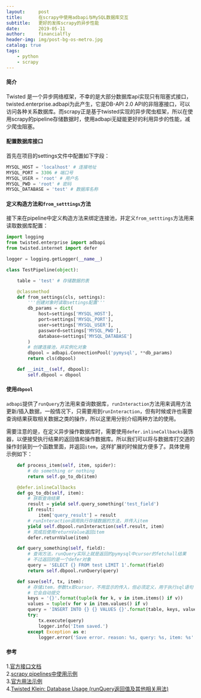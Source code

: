 ```yaml
---
layout:     post                    
title:      在scrapy中使用adbapi与MySQL数据库交互              
subtitle:   更好的发挥scrapy的异步性能
date:       2019-05-11              
author:     financialfly                     
header-img: img/post-bg-os-metro.jpg    
catalog: true                       
tags:                               
    - python
    - scrapy
---
```


#### 简介
Twisted 是一个异步网络框架，不幸的是大部分数据库api实现只有阻塞式接口，twisted.enterprise.adbapi为此产生，它是DB-API 2.0 API的非阻塞接口，可以访问各种关系数据库。而scrapy正是基于twisted实现的异步爬虫框架，所以在使用scrapy的pipeline存储数据时，使用adbapi无疑能更好的利用异步的性能，减少爬虫阻塞。

#### 配置数据库接口
首先在项目的settings文件中配置如下字段：
```py
MYSQL_HOST = 'localhost' # 连接地址
MYSQL_PORT = 3306 # 端口号
MYSQL_USER = 'root' # 用户名
MYSQL_PWD = 'root' # 密码
MYSQL_DATABASE = 'test' # 数据库名称
```

#### 定义构造方法和`from_setttings`方法
接下来在pipeline中定义构造方法来绑定连接池，并定义`from_setttings`方法用来读取数据库配置：
```py
import logging
from twisted.enterprise import adbapi
from twisted.internet import defer

logger = logging.getLogger(__name__)

class TestPipeline(object):

    table = 'test' # 存储数据的表

    @classmethod
    def from_settings(cls, settings):
        '''创建对象时读取settings配置'''
        db_params = dict(
            host=settings['MYSQL_HOST'],
            port=settings['MYSQL_PORT'],
            user=settings['MYSQL_USER'],
            password=settings['MYSQL_PWD'],
            database=settings['MYSQL_DATABASE']
        )
        # 创建连接池，并实例化对象
        dbpool = adbapi.ConnectionPool('pymysql', **db_params)
        return cls(dbpool)

    def __init__(self, dbpool):
        self.dbpool = dbpool
```

#### 使用`dbpool`
`adbapi`提供了`runQuery`方法用来查询数据库，`runInteraction`方法用来调用方法更新/插入数据，一般情况下，只需要用到`runInteraction`，但有时候或许也需要查询结果获取相关数据之类的操作，所以这里用分别介绍两种方法的使用。
          
需要注意的是，在定义异步操作数据库时，需要使用`defer.inlineCallbacks`装饰器，以便接受执行结果的返回值和操作数据库。所以我们可以将与数据库打交道的操作封装到一个函数里面，并返回`item`，这样扩展的时候就方便多了。具体使用示例如下：
```py
    def process_item(self, item, spider):
        # do something or nothing
        return self.go_to_db(item)

    @defer.inlineCallbacks
    def go_to_db(self, item):
        # 获取查询结果
        result = yield self.query_something('test_field')
        if result:
            item['query_result'] = result
        # runInteraction调用执行存储数据的方法，并传入item
        yield self.dbpool.runInteraction(self.result, item)
        # 完成后使用returnValue返回item
        defer.returnValue(item)

    def query_something(self, field):
        # 查询方法，runQuery实际上就是返回的pymysql中cursor的fetchall结果
        # 不过返回的是一个defer对象
        query = 'SELECT {} FROM test LIMIT 1'.format(field)
        return self.dbpool.runQuery(query)

    def save(self, tx, item):
        # 存储item，参数tx即cursor，不用显示的传入，但必须定义，用于执行sql语句
        # 它会自动提交
        keys = '{}'.format(tuple(k for k, v in item.items() if v))
        values = tuple(v for v in item.values() if v)
        query = 'INSERT INTO {} {} VALUES {}'.format(table, keys, values)
        try:
            tx.execute(query)
            logger.info('Item saved.')
        except Exception as e:
            logger.error('Save error. reason: %s, query: %s, item: %s' % (e, query, item))
```

#### 参考
1.[官方接口文档](https://twistedmatrix.com/documents/18.7.0/api/twisted.enterprise.adbapi.ConnectionPool.html#runQuery)            
2.[scrapy pipelines中使用示例](https://www.programcreek.com/python/example/95823/twisted.enterprise.adbapi.ConnectionPool)       
3.[官方用法示例](https://twistedmatrix.com/documents/current/core/howto/rdbms.html)              
4.[Twisted Klein: Database Usage (runQuery返回值及其他相关用法)](https://notoriousno.blogspot.com/2016/08/twisted-klein-database-usage.html)    